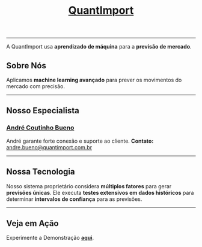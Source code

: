 <header>
    <h1><a href="https://quantimportbrazil.github.io/Sobre/">QuantImport</a></h1>
</header>

---

A QuantImport usa **aprendizado de máquina** para a **previsão de mercado**.

## Sobre Nós
Aplicamos **machine learning avançado** para prever os movimentos do mercado com precisão.

---

## Nosso Especialista

### [André Coutinho Bueno](https://quantimportbrazil.github.io/Responsavel/)
André garante forte conexão e suporte ao cliente.
**Contato:** andre.bueno@quantimport.com.br

---

## Nossa Tecnologia
Nosso sistema proprietário considera **múltiplos fatores** para gerar **previsões únicas**. Ele executa **testes extensivos em dados históricos** para determinar **intervalos de confiança** para as previsões.

---

## Veja em Ação
Experimente a Demonstração [**aqui**](https://quantimportbrazil.github.io/Demo/).
